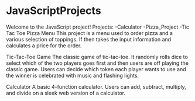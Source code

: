 # JavaScriptProjects
Welcome to the JavaScript project!
Projects:
-Calculator
-Pizza_Project
-Tic Tac Toe
Pizza Menu
This project is a menu used to order pizza and a various selection of toppings. If then takes the input information and calculates a price for the order.

Tic-Tac-Toe Game
The classic game of tic-tac-toe. It randomly rolls dice to select which of the two players goes first and then users are off playing the classic game. Users can decide which token each player wants to use and the winner is celebrated with music and flashing lights.

Calculator
A basic 4-function calculator. Users can add, subtract, multiply, and divide on a sleek web version of a calculator.

